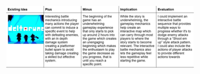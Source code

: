 ![DeltarunPMI](https://github.com/Tunip-Anip/Assesment_Task-4/blob/main/Images/Screenshot%202025-10-31%20114926.png "Deltarune PMI")